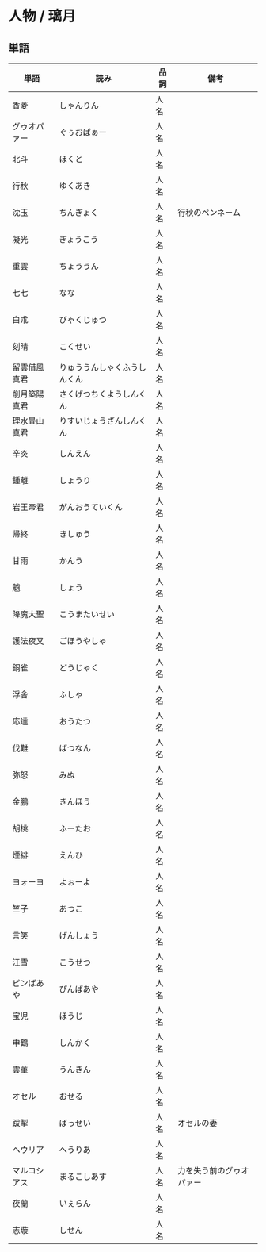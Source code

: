 # 人物 / 璃月

## 単語

|単語|読み|品詞|備考|
|---|---|---|---|
|香菱|しゃんりん|人名||
|グゥオパァー|ぐぅおぱぁー|人名||
|北斗|ほくと|人名||
|行秋|ゆくあき|人名||
|沈玉|ちんぎょく|人名|行秋のペンネーム|
|凝光|ぎょうこう|人名||
|重雲|ちょううん|人名||
|七七|なな|人名||
|白朮|びゃくじゅつ|人名||
|刻晴|こくせい|人名||
|留雲借風真君|りゅううんしゃくふうしんくん|人名||
|削月築陽真君|さくげつちくようしんくん|人名||
|理水畳山真君|りすいじょうざんしんくん|人名||
|辛炎|しんえん|人名||
|鍾離|しょうり|人名||
|岩王帝君|がんおうていくん|人名||
|帰終|きしゅう|人名||
|甘雨|かんう|人名||
|魈|しょう|人名||
|降魔大聖|こうまたいせい|人名||
|護法夜叉|ごほうやしゃ|人名||
|銅雀|どうじゃく|人名||
|浮舎|ふしゃ|人名||
|応達|おうたつ|人名||
|伐難|ばつなん|人名||
|弥怒|みぬ|人名||
|金鵬|きんほう|人名||
|胡桃|ふーたお|人名||
|煙緋|えんひ|人名||
|ヨォーヨ|よぉーよ|人名||
|竺子|あつこ|人名||
|言笑|げんしょう|人名||
|江雪|こうせつ|人名||
|ピンばあや|ぴんばあや|人名||
|宝児|ほうじ|人名||
|申鶴|しんかく|人名||
|雲菫|うんきん|人名||
|オセル|おせる|人名||
|跋掣|ばっせい|人名|オセルの妻|
|ヘウリア|へうりあ|人名||
|マルコシアス|まるこしあす|人名|力を失う前のグゥオパァー|
|夜蘭|いぇらん|人名||
|志璇|しせん|人名||